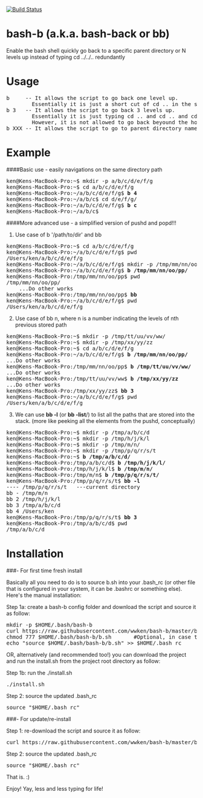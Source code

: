[![Build Status](https://travis-ci.org/wwken/bash-b.png)](https://travis-ci.org/wwken/bash-b)

# bash-b (a.k.a. bash-back or bb)
Enable the bash shell quickly go back to a specific parent directory or N levels up instead of typing cd ../../.. redundantly

# Usage
<pre>
b     -- It allows the script to go back one level up. 
        Essentially it is just a short cut of cd .. in the shell
b 3   -- It allows the script to go back 3 levels up. 
        Essentially it is just typing cd .. and cd .. and cd .. in the shell. 
        However, it is not allowed to go back beyound the home directory, for secruity reasons. 
b XXX -- It allows the script to go to parent directory name called 'XXX' 
</pre>

# Example

####Basic use - easily navigations on the same directory path
<pre>
ken@Kens-MacBook-Pro:~$ mkdir -p a/b/c/d/e/f/g
ken@Kens-MacBook-Pro:~$ cd a/b/c/d/e/f/g
ken@Kens-MacBook-Pro:~/a/b/c/d/e/f/g$ <b>b 4</b> 
ken@Kens-MacBook-Pro:~/a/b/c$ cd d/e/f/g/
ken@Kens-MacBook-Pro:~/a/b/c/d/e/f/g$ <b>b c</b>
ken@Kens-MacBook-Pro:~/a/b/c$
</pre>

####More advanced use - a simplified version of pushd and popd!!!

1) Use case of b '/path/to/dir' and bb
<pre>
ken@Kens-MacBook-Pro:~$ cd a/b/c/d/e/f/g
ken@Kens-MacBook-Pro:~/a/b/c/d/e/f/g$ pwd
/Users/ken/a/b/c/d/e/f/g
ken@Kens-MacBook-Pro:~/a/b/c/d/e/f/g$ mkdir -p /tmp/mm/nn/oo/pp/
ken@Kens-MacBook-Pro:~/a/b/c/d/e/f/g$ <b>b /tmp/mm/nn/oo/pp/</b>
ken@Kens-MacBook-Pro:/tmp/mm/nn/oo/pp$ pwd
/tmp/mm/nn/oo/pp/
	...Do other works
ken@Kens-MacBook-Pro:/tmp/mm/nn/oo/pp$ <b>bb</b>
ken@Kens-MacBook-Pro:~/a/b/c/d/e/f/g$ pwd
/Users/ken/a/b/c/d/e/f/g
</pre>

2) Use case of bb n, where n is a number indicating the levels of nth previous stored path
<pre>
ken@Kens-MacBook-Pro:~$ mkdir -p /tmp/tt/uu/vv/ww/
ken@Kens-MacBook-Pro:~$ mkdir -p /tmp/xx/yy/zz
ken@Kens-MacBook-Pro:~$ cd a/b/c/d/e/f/g
ken@Kens-MacBook-Pro:~/a/b/c/d/e/f/g$ <b>b /tmp/mm/nn/oo/pp/</b>
...Do other works
ken@Kens-MacBook-Pro:/tmp/mm/nn/oo/pp$ <b>b /tmp/tt/uu/vv/ww/</b>
...Do other works
ken@Kens-MacBook-Pro:/tmp/tt/uu/vv/ww$ <b>b /tmp/xx/yy/zz</b>
...Do other works
ken@Kens-MacBook-Pro:/tmp/xx/yy/zz$ <b>bb 3</b>
ken@Kens-MacBook-Pro:~/a/b/c/d/e/f/g$ pwd
/Users/ken/a/b/c/d/e/f/g
</pre>

3) We can use <b>bb -l</b> (or <b>bb -list</b>/) to list all the paths that are stored into the stack.  (more like peeking all the elements from the pushd, conceptually)
<pre>
ken@Kens-MacBook-Pro:~$ mkdir -p /tmp/a/b/c/d
ken@Kens-MacBook-Pro:~$ mkdir -p /tmp/h/j/k/l
ken@Kens-MacBook-Pro:~$ mkdir -p /tmp/m/n/
ken@Kens-MacBook-Pro:~$ mkdir -p /tmp/p/q/r/s/t
ken@Kens-MacBook-Pro:~$ <b>b /tmp/a/b/c/d/</b>
ken@Kens-MacBook-Pro:/tmp/a/b/c/d$ <b>b /tmp/h/j/k/l/</b>
ken@Kens-MacBook-Pro:/tmp/h/j/k/l$ <b>b /tmp/m/n/</b>
ken@Kens-MacBook-Pro:/tmp/m/n$ <b>b /tmp/p/q/r/s/t/</b>
ken@Kens-MacBook-Pro:/tmp/p/q/r/s/t$ <b>bb -l</b>
---- /tmp/p/q/r/s/t   ---current directory
bb - /tmp/m/n
bb 2 /tmp/h/j/k/l
bb 3 /tmp/a/b/c/d
bb 4 /Users/ken
ken@Kens-MacBook-Pro:/tmp/p/q/r/s/t$ <b>bb 3</b>
ken@Kens-MacBook-Pro:/tmp/a/b/c/d$ pwd
/tmp/a/b/c/d
</pre>

# Installation

###- For first time fresh install

Basically all you need to do is to source b.sh into your .bash_rc (or other file that is configured in your system, it can be .bashrc or something else). Here's the manual installation: 

Step 1a: create a bash-b config folder and download the script and source it as follow:
<pre>
mkdir -p $HOME/.bash/bash-b
curl https://raw.githubusercontent.com/wwken/bash-b/master/b.sh > $HOME/.bash/bash-b/b.sh
chmod 777 $HOME/.bash/bash-b/b.sh       #Optional, in case the b.sh is not executable
echo "source $HOME/.bash/bash-b/b.sh" >> $HOME/.bash_rc
</pre>

OR, alternatively (and recommended too!) you can download the project and run the install.sh from the project root directory as follow:

Step 1b: run the ./install.sh
<pre>
./install.sh
</pre>

Step 2: source the updated .bash_rc 
<pre>
source "$HOME/.bash_rc"
</pre>

###- For update/re-install

Step 1: re-download the script and source it as follow:
<pre>
curl https://raw.githubusercontent.com/wwken/bash-b/master/b.sh > $HOME/.bash/bash-b/b.sh
</pre>

Step 2: source the updated .bash_rc 
<pre>
source "$HOME/.bash_rc"
</pre>

That is. :)

Enjoy! Yay, less and less typing for life!
